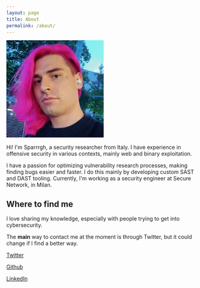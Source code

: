 ```yaml
---
layout: page
title: About
permalink: /about/
---
```

<img src="/assets/img/bio.jpeg" style="height: 256px; width: 256px;">

Hi! I'm Sparrrgh, a security researcher from Italy.
I have experience in offensive security in various contexts, mainly web and binary exploitation.

I have a passion for optimizing vulnerability research processes, making finding bugs easier and faster. I do this mainly by developing custom SAST and DAST tooling.
Currently, I'm working as a security engineer at Secure Network, in Milan.

## Where to find me
I love sharing my knowledge, especially with people trying to get into cybersecurity.

The **main** way to contact me at the moment is through Twitter, but it could change if I find a better way.

[Twitter](https://twitter.com/Sparrrgh)

[Github](https://github.com/Sparrrgh)

[LinkedIn](https://linkedin.com/in/max-bellia-86136a1a3)